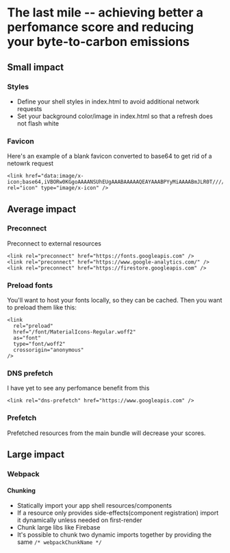# The last mile -- achieving better a perfomance score and reducing your byte-to-carbon emissions

## Small impact

### Styles
 - Define your shell styles in index.html to avoid additional network requests
 - Set your background color/image in index.html so that a refresh does not flash white

 
### Favicon
Here's an example of a blank favicon converted to base64 to get rid of a netowrk request

```
<link href="data:image/x-icon;base64,iVBORw0KGgoAAAANSUhEUgAAABAAAAAQEAYAAABPYyMiAAAABmJLR0T///////8JWPfcAAAACXBIWXMAAABIAAAASABGyWs+AAAAF0lEQVRIx2NgGAWjYBSMglEwCkbBSAcACBAAAeaR9cIAAAAASUVORK5CYII=" rel="icon" type="image/x-icon" />
```

## Average impact

### Preconnect
Preconnect to external resources

```
<link rel="preconnect" href="https://fonts.googleapis.com" />
<link rel="preconnect" href="https://www.google-analytics.com/" />
<link rel="preconnect" href="https://firestore.googleapis.com" />
```

### Preload fonts
You'll want to host your fonts locally, so they can be cached. Then you want to preload them like this:

```
<link
  rel="preload"
  href="/font/MaterialIcons-Regular.woff2"
  as="font"
  type="font/woff2"
  crossorigin="anonymous"
/>
```

### DNS prefetch
I have yet to see any perfomance benefit from this

```
<link rel="dns-prefetch" href="https://www.googleapis.com" />
```

### Prefetch
Prefetched resources from the main bundle will decrease your scores.

## Large impact

### Webpack
#### Chunking
 - Statically import your app shell resources/components
 - If a resource only provides side-effects(component registration) import it dynamically unless needed on first-render
 - Chunk large libs like Firebase
 - It's possible to chunk two dynamic imports together by providing the same `/* webpackChunkName */`


